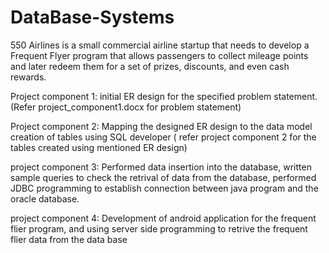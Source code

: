 # DataBase-Systems
550 Airlines is a small commercial airline startup that needs to develop a Frequent Flyer program that allows passengers to collect mileage points and later redeem them for a set of prizes, discounts, and even cash rewards.

Project component 1: initial ER design for the specified problem statement.(Refer project_component1.docx for problem statement)

Project component 2: Mapping the designed ER design to the data model creation of tables using SQL developer ( refer project component 2 for the tables created using mentioned ER design)

project component 3: Performed data insertion into the database, written sample queries to check the retrival of data from the database, performed JDBC programming to establish connection between java program and the oracle database. 

project component 4: Development of android application for the frequent flier program, and using server side programming to retrive the frequent flier data from the data base
